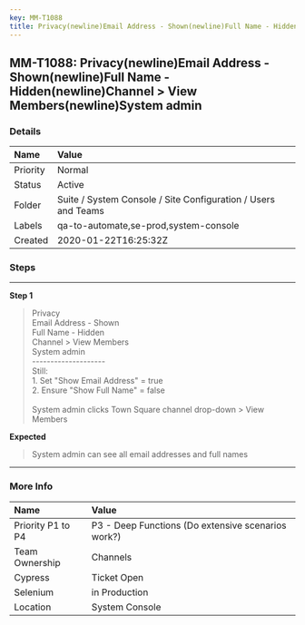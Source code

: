 ```yaml
---
key: MM-T1088
title: Privacy(newline)Email Address - Shown(newline)Full Name - Hidden(newline)Channel > View Members(newline)System admin
---
```


## MM-T1088: Privacy(newline)Email Address - Shown(newline)Full Name - Hidden(newline)Channel > View Members(newline)System admin

### Details

| Name     | Value                                                         |
| :------- | :------------------------------------------------------------ |
| Priority | Normal                                                        |
| Status   | Active                                                        |
| Folder   | Suite / System Console / Site Configuration / Users and Teams |
| Labels   | qa-to-automate,se-prod,system-console                         |
| Created  | 2020-01-22T16:25:32Z                                          |

### Steps

<hr/>

**Step 1**

> <article>Privacy<br />Email Address - Shown<br />Full Name - Hidden<br />Channel &gt; View Members<br />System admin<br />--------------------<br />Still:<br />1. Set &quot;Show Email Address&quot; = true<br />2. Ensure &quot;Show Full Name&quot; = false<br /><br />System admin clicks Town Square channel drop-down &gt; View Members</article>

**Expected**

> <article>System admin can see all email addresses and full names</article>

<hr/>

### More Info

| Name              | Value                                              |
| :---------------- | :------------------------------------------------- |
| Priority P1 to P4 | P3 - Deep Functions (Do extensive scenarios work?) |
| Team Ownership    | Channels                                           |
| Cypress           | Ticket Open                                        |
| Selenium          | in Production                                      |
| Location          | System Console                                     |
